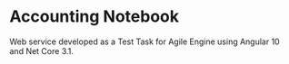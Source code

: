 # Accounting Notebook

Web service developed as a Test Task for Agile Engine using Angular 10 and Net Core 3.1.
